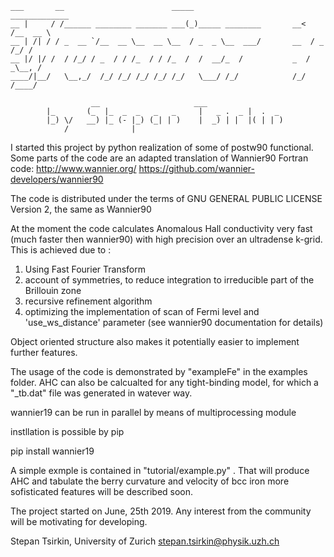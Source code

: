 ```
___       __                        _____                      _____________ 
__ |     / /______ ________ _______ ___(_)_____ ________       __<  /__  __ \
__ | /| / / _  __ `/__  __ \__  __ \__  / _  _ \__  ___/       __  / _  /_/ /
__ |/ |/ /  / /_/ / _  / / /_  / / /_  /  /  __/_  /           _  /  _\__, / 
____/|__/   \__,_/  /_/ /_/ /_/ /_/ /_/   \___/ /_/            /_/   /____/  

                  __                     ___                  
        |_       (_  |_  _  _   _   _     |   _ .  _ |  .  _  
        |_) \/   __) |_ (- |_) (_| | )    |  _) | |  |( | | ) 
            /              |                                  
```

I started this project by python realization of some of postw90 functional.
Some parts of the code are an adapted translation of Wannier90 Fortran code:
http://www.wannier.org/
https://github.com/wannier-developers/wannier90

The code is distributed under the terms of  GNU GENERAL PUBLIC LICENSE  Version 2, the same as Wannier90

At the moment the code calculates Anomalous Hall conductivity very fast (much faster then wannier90) with high precision over an 
ultradense k-grid. This is achieved due to :

1) Using Fast Fourier Transform
2) account of symmetries, to reduce integration to irreducible part of the Brillouin zone
3) recursive refinement algorithm
4) optimizing the implementation of scan of Fermi level and 'use_ws_distance' parameter (see wannier90 documentation for details) 

Object oriented structure also makes it potentially easier to implement further features. 

The usage of the code  is demonstrated by "exampleFe" in the examples folder.
AHC can also be calcualted for any tight-binding model, for which a "_tb.dat" file was generated in watever way.

wannier19 can be run in parallel by means of multiprocessing module


instllation is possible by pip

pip install wannier19

A simple exmple is contained in "tutorial/example.py" . That will produce AHC and tabulate the berry curvature and velocity of bcc iron
more sofisticated features will be described soon.


The project started on June, 25th 2019. 
Any interest from the community will be motivating for developing.


Stepan Tsirkin, 
University of Zurich
stepan.tsirkin@physik.uzh.ch
